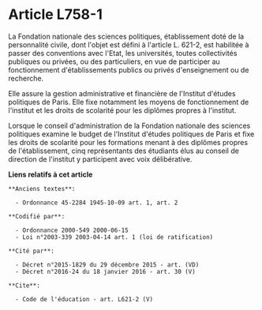 # Article L758-1

La Fondation nationale des sciences politiques, établissement doté de la personnalité civile, dont l'objet est défini à
l'article L. 621-2, est habilitée à passer des conventions avec l'Etat, les universités, toutes collectivités publiques ou
privées, ou des particuliers, en vue de participer au fonctionnement d'établissements publics ou privés d'enseignement ou de
recherche. 

Elle assure la gestion administrative et financière de l'Institut d'études politiques de Paris. Elle fixe notamment les
moyens de fonctionnement de l'institut et les droits de scolarité pour les diplômes propres à l'institut. 

Lorsque le conseil d'administration de la Fondation nationale des sciences politiques examine le budget de l'Institut
d'études politiques de Paris et fixe les droits de scolarité pour les formations menant à des diplômes propres de
l'établissement, cinq représentants des étudiants élus au conseil de direction de l'institut y participent avec voix
délibérative.

**Liens relatifs à cet article**

	**Anciens textes**:

	  - Ordonnance 45-2284 1945-10-09 art. 1, art. 2

	**Codifié par**:

	  - Ordonnance 2000-549 2000-06-15
	  - Loi n°2003-339 2003-04-14 art. 1 (loi de ratification)

	**Cité par**:

	  - Décret n°2015-1829 du 29 décembre 2015 - art. (VD)
	  - Décret n°2016-24 du 18 janvier 2016 - art. 30 (V)

	**Cite**:

	  - Code de l'éducation - art. L621-2 (V)
